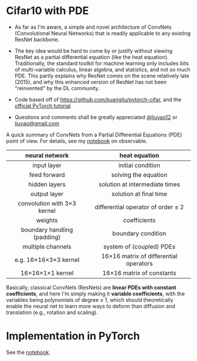 # Cifar10 with PDE

* As far as I'm aware, a simple and novel architecture of ConvNets (Convolutional Neural Networks) that is readily applicable to any existing ResNet backbone.

* The key idea would be hard to come by or justify without viewing ResNet as a partial differential equation (like the heat equation). Traditionally, the standard toolkit for machine learning only includes bits of multi-variable calculus, linear algebra, and statistics, and not so much PDE. This partly explains why ResNet comes on the scene relatively late (2015), and why this enhanced version of ResNet has not been "reinvented" by the DL community.

* Code based off of https://github.com/kuangliu/pytorch-cifar, and the [official PyTorch tutorial](https://pytorch.org/tutorials/beginner/blitz/cifar10_tutorial.html) 

* Questions and comments shall be greatly appreciated [@liuyao12](https://twitter.com/liuyao12) or liuyao@gmail.com

A quick summary of ConvNets from a Partial Differential Equations (PDE) point of view. For details, see my [notebook](https://observablehq.com/@liuyao12/neural-networks-and-partial-differential-equations) on observable.

neural network | heat equation
:----:|:-------:
input layer | initial condition
feed forward | solving the equation
hidden layers | solution at intermediate times
output layer | solution at final time
convolution with 3×3 kernel | differential operator of order ≤ 2
weights | coefficients
boundary handling (padding) | boundary condition
multiple channels | system of (coupled) PDEs
e.g. 16×16×3×3 kernel | 16×16 matrix of differential operators
16×16×1×1 kernel | 16×16 matrix of constants


Basically, classical ConvNets (ResNets) are **linear PDEs with constant coefficients**, and here I'm simply making it **variable coefficients**, with the variables being polynomials of degree ≤ 1, which should theoretically enable the neural net to learn more ways to deform than diffusion and translation (e.g., rotation and scaling).

# Implementation in PyTorch
See the [notebook](https://github.com/liuyao12/pytorch-cifar/blob/master/cifar10_with_PDE.ipynb).
